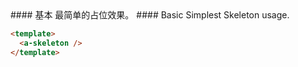 <cn>
#### 基本
最简单的占位效果。
</cn>

<us>
#### Basic
Simplest Skeleton usage.
</us>

```html
<template>
  <a-skeleton />
</template>
```
